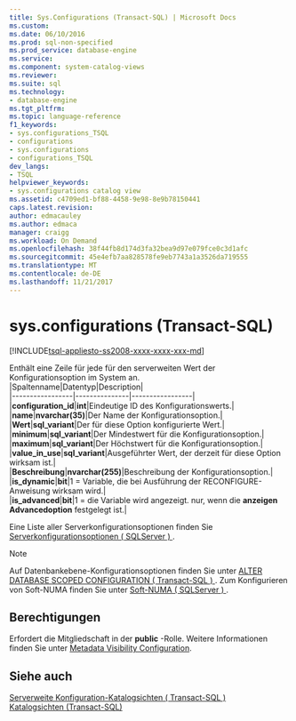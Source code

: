 ```yaml
---
title: Sys.Configurations (Transact-SQL) | Microsoft Docs
ms.custom: 
ms.date: 06/10/2016
ms.prod: sql-non-specified
ms.prod_service: database-engine
ms.service: 
ms.component: system-catalog-views
ms.reviewer: 
ms.suite: sql
ms.technology:
- database-engine
ms.tgt_pltfrm: 
ms.topic: language-reference
f1_keywords:
- sys.configurations_TSQL
- configurations
- sys.configurations
- configurations_TSQL
dev_langs:
- TSQL
helpviewer_keywords:
- sys.configurations catalog view
ms.assetid: c4709ed1-bf88-4458-9e98-8e9b78150441
caps.latest.revision: 
author: edmacauley
ms.author: edmaca
manager: craigg
ms.workload: On Demand
ms.openlocfilehash: 38f44fb8d174d3fa32bea9d97e079fce0c3d1afc
ms.sourcegitcommit: 45e4efb7aa828578fe9eb7743a1a3526da719555
ms.translationtype: MT
ms.contentlocale: de-DE
ms.lasthandoff: 11/21/2017
---
```

# <a name="sysconfigurations-transact-sql"></a>sys.configurations (Transact-SQL)
[!INCLUDE[tsql-appliesto-ss2008-xxxx-xxxx-xxx-md](../../includes/tsql-appliesto-ss2008-xxxx-xxxx-xxx-md.md)]

  Enthält eine Zeile für jede für den serverweiten Wert der Konfigurationsoption im System an.  
|Spaltenname|Datentyp|Description|  
|-----------------|---------------|-----------------|  
|**configuration_id**|**int**|Eindeutige ID des Konfigurationswerts.|  
|**name**|**nvarchar(35)**|Der Name der Konfigurationsoption.|  
|**Wert**|**sql_variant**|Der für diese Option konfigurierte Wert.|  
|**minimum**|**sql_variant**|Der Mindestwert für die Konfigurationsoption.|  
|**maximum**|**sql_variant**|Der Höchstwert für die Konfigurationsoption.|  
|**value_in_use**|**sql_variant**|Ausgeführter Wert, der derzeit für diese Option wirksam ist.|  
|**Beschreibung**|**nvarchar(255)**|Beschreibung der Konfigurationsoption.|  
|**is_dynamic**|**bit**|1 = Variable, die bei Ausführung der RECONFIGURE-Anweisung wirksam wird.|  
|**is_advanced**|**bit**|1 = die Variable wird angezeigt. nur, wenn die **anzeigen Advancedoption** festgelegt ist.|  
  
 Eine Liste aller Serverkonfigurationsoptionen finden Sie [Serverkonfigurationsoptionen &#40; SQLServer &#41; ](../../database-engine/configure-windows/server-configuration-options-sql-server.md).  
  
> [!NOTE]  
>  Auf Datenbankebene-Konfigurationsoptionen finden Sie unter [ALTER DATABASE SCOPED CONFIGURATION &#40; Transact-SQL &#41; ](../../t-sql/statements/alter-database-scoped-configuration-transact-sql.md). Zum Konfigurieren von Soft-NUMA finden Sie unter [Soft-NUMA &#40; SQLServer &#41; ](../../database-engine/configure-windows/soft-numa-sql-server.md).  
  
## <a name="permissions"></a>Berechtigungen  
 Erfordert die Mitgliedschaft in der **public** -Rolle. Weitere Informationen finden Sie unter [Metadata Visibility Configuration](../../relational-databases/security/metadata-visibility-configuration.md).  
  
## <a name="see-also"></a>Siehe auch  
 [Serverweite Konfiguration-Katalogsichten &#40; Transact-SQL &#41;](../../relational-databases/system-catalog-views/server-wide-configuration-catalog-views-transact-sql.md)   
 [Katalogsichten &#40;Transact-SQL&#41;](../../relational-databases/system-catalog-views/catalog-views-transact-sql.md)  
  
  
